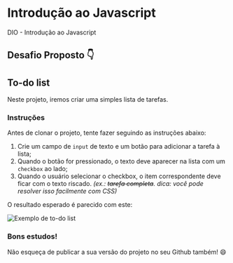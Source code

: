 # Introdução ao Javascript
DIO - Introdução ao Javascript

## Desafio Proposto 👇
## To-do list

Neste projeto, iremos criar uma simples lista de tarefas.


### Instruções

Antes de clonar o projeto, tente fazer seguindo as instruções abaixo:

1. Crie um campo de `input` de texto e um botão para adicionar a tarefa à lista;
2. Quando o botão for pressionado, o texto deve aparecer na lista com um `checkbox` ao lado;
3. Quando o usuário selecionar o checkbox, o item correspondente deve ficar com o texto riscado. _(ex.: ~~tarefa completa~~. dica: você pode resolver isso facilmente com CSS)_

O resultado esperado é parecido com este:

![Exemplo de to-do list](https://github.com/stebsnusch/basecamp-javascript/blob/main/introducao-ao-javascript/to-do%20list/assets/exemplo.png?raw=true)

### Bons estudos!

Não esqueça de publicar a sua versão do projeto no seu Github também! :smile:
